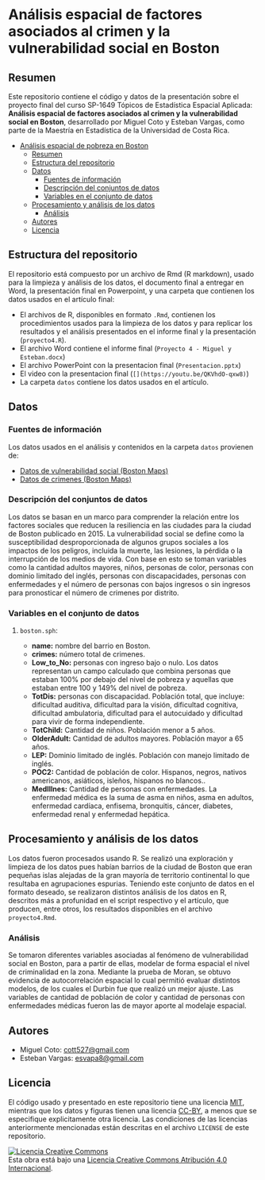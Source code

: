 # Análisis espacial de factores asociados al crimen y la vulnerabilidad social en Boston


## Resumen

Este repositorio contiene el código y datos de la presentación sobre el proyecto final del curso SP-1649 Tópicos de Estadística Espacial Aplicada: **Análisis espacial de factores asociados al crimen y la vulnerabilidad social en Boston**, desarrollado por Miguel Coto y Esteban Vargas, como parte de la Maestría en Estadística de la Universidad de Costa Rica. 

- [Análisis espacial de pobreza en Boston](#Crimenes-en-Boston-por-area)
  - [Resumen](#resumen)
  - [Estructura del repositorio](#estructura-del-repositorio)
  - [Datos](#datos)
    - [Fuentes de información](#fuentes-de-informaci%C3%B3n)
    - [Descripción del conjuntos de datos](#descripci%C3%B3n-de-los-conjuntos-de-datos)
    - [Variables en el conjunto de datos](#variables-en-cada-conjunto-de-datos)
  - [Procesamiento y análisis de los datos](#procesamiento-y-an%C3%A1lisis-de-los-datos)
    - [Análisis](#an%C3%A1lisis)
  - [Autores](#preguntas)
  - [Licencia](#licencia)

## Estructura del repositorio

El repositorio está compuesto por un archivo de Rmd (R markdown), usado para la limpieza y análisis de los datos, el documento final a entregar en Word, la presentación final en Powerpoint, y una carpeta que contienen los datos usados en el artículo final:

- El archivos de R, disponibles en formato `.Rmd`, contienen los procedimientos usados para la limpieza de los datos y para replicar los resultados y el análisis presentados en el informe final y la presentación (`proyecto4.R`).
- El archivo Word contiene el informe final (`Proyecto 4 - Miguel y Esteban.docx`)
- El archivo PowerPoint con la presentacion final (`Presentacion.pptx`)
- El video con la presentacion final (`[](https://youtu.be/QKVhdO-qxw8)`)
- La carpeta `datos` contiene los datos usados en el artículo. 

## Datos

### Fuentes de información

Los datos usados en el análisis y contenidos en la carpeta `datos` provienen de:

- [Datos de vulnerabilidad social (Boston Maps)](http://bostonopendata-boston.opendata.arcgis.com/datasets/34f2c48b670d4b43a617b1540f20efe3_0)
- [Datos de crimenes (Boston Maps)](https://data.boston.gov/dataset/crime-incident-reports-august-2015-to-date-source-new-system)


### Descripción del conjuntos de datos

Los datos se basan en un marco para comprender la relación entre los factores sociales que reducen la resiliencia en las ciudades para la ciudad de Boston publicado en 2015. La vulnerabilidad social se define como la susceptibilidad desproporcionada de algunos grupos sociales a los impactos de los peligros, incluida la muerte, las lesiones, la pérdida o la interrupción de los medios de vida. 
Con base en esto se toman variables como la cantidad adultos mayores, niños, personas de color, personas con dominio limitado del inglés, personas con discapacidades, personas con enfermedades y el número de personas con bajos ingresos o sin ingresos para pronosticar el número de crimenes por distrito.

### Variables en el conjunto de datos

1) `boston.sph`:

   - **name:** nombre del barrio en Boston.
    - **crimes:** número total de crimenes.
    - **Low_to_No:** personas con ingreso bajo o nulo. Los datos representan un campo calculado que combina personas que estaban 100% por debajo del nivel de pobreza y aquellas que estaban entre 100 y 149% del nivel de pobreza.
   - **TotDis:** personas con discapacidad. Población total, que incluye: dificultad auditiva, dificultad para la visión, dificultad cognitiva, dificultad ambulatoria, dificultad para el autocuidado y dificultad para vivir de forma independiente.
   - **TotChild:** Cantidad de niños. Población menor a 5 años.
   - **OlderAdult:** Cantidad de adultos mayores. Población mayor a 65 años.
   - **LEP:** Dominio limitado de inglés. Población con manejo limitado de inglés.
   - **POC2:** Cantidad de población de color. Hispanos, negros, nativos americanos, asiáticos, isleños, hispanos no blancos..
   - **MedIllnes:** Cantidad de personas con enfermedades. La enfermedad médica es la suma de asma en niños, asma en adultos, enfermedad cardíaca, enfisema, bronquitis, cáncer, diabetes, enfermedad renal y enfermedad hepática.
  

## Procesamiento y análisis de los datos

Los datos fueron procesados usando R. Se realizó una exploración y limpieza de los datos pues habían barrios de la ciudad de Boston que eran pequeñas islas alejadas de la gran mayoría de territorio continental lo que resultaba en agrupaciones espurias. Teniendo este conjunto de datos en el formato deseado, se realizaron distintos análisis de los datos en R, descritos más a profunidad en el script respectivo y el artículo, que producen, entre otros, los resultados disponibles en el archivo `proyecto4.Rmd`.


### Análisis

Se tomaron diferentes variables asociadas al fenómeno de vulnerabilidad social en Boston, para a partir de ellas, modelar de forma espacial el nivel de criminalidad en la zona. Mediante la prueba de Moran, se obtuvo evidencia de autocorrelación espacial lo cual permitió evaluar distintos modelos, de los cuales el Durbin fue que realizó un mejor ajuste. Las variables de cantidad de población de color y cantidad de personas con enfermedades médicas fueron las de mayor aporte al modelaje espacial.

## Autores

- Miguel Coto: cott527@gmail.com
- Esteban Vargas: esvapa8@gmail.com

## Licencia

El código usado y presentado en este repositorio tiene una licencia [MIT](https://opensource.org/licenses/MIT), mientras que los datos y figuras tienen una licencia [CC-BY](https://creativecommons.org/licenses/by/4.0/deed.es), a menos que se especifique explicitamente otra licencia. Las condiciones de las licencias anteriormente mencionadas están descritas en el archivo `LICENSE` de este repositorio.

<a rel="license" href="http://creativecommons.org/licenses/by/4.0/"><img alt="Licencia Creative Commons" style="border-width:0" src="https://i.creativecommons.org/l/by/4.0/88x31.png" /></a><br />Esta obra está bajo una <a rel="license" href="http://creativecommons.org/licenses/by/4.0/deed.es">Licencia Creative Commons Atribución 4.0 Internacional</a>.
